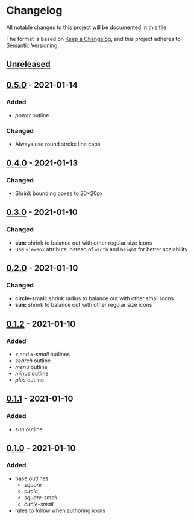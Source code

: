 # Changelog

All notable changes to this project will be documented in this file.

The format is based on [Keep a Changelog](https://keepachangelog.com/en/1.0.0/),
and this project adheres to [Semantic Versioning](https://semver.org/spec/v2.0.0.html).

## [Unreleased]

## [0.5.0] - 2021-01-14

### Added

- _power_ outline

### Changed

- Always use round stroke line caps

## [0.4.0] - 2021-01-13

### Changed

- Shrink bounding boxes to 20×20px

## [0.3.0] - 2021-01-10

### Changed

- **sun:** shrink to balance out with other regular size icons
- use `viewBox` attribute instead of `width` and `height` for better scalability

## [0.2.0] - 2021-01-10

### Changed

- **circle-small:** shrink radius to balance out with other small icons
- **sun:** shrink to balance out with other regular size icons

## [0.1.2] - 2021-01-10

### Added

- _x_ and _x-small_ outlines
- _search_ outline
- _menu_ outline
- _minus_ outline
- _plus_ outline

## [0.1.1] - 2021-01-10

### Added

- _sun_ outline

## [0.1.0] - 2021-01-10

### Added

- base outlines:
  - _square_
  - _circle_
  - _square-small_
  - _circle-small_
- rules to follow when authoring icons

[unreleased]: https://github.com/kripod/podicons/compare/v0.5.0...HEAD
[0.5.0]: https://github.com/kripod/podicons/compare/v0.4.0...v0.5.0
[0.4.0]: https://github.com/kripod/podicons/compare/v0.3.0...v0.4.0
[0.3.0]: https://github.com/kripod/podicons/compare/v0.2.0...v0.3.0
[0.2.0]: https://github.com/kripod/podicons/compare/v0.1.2...v0.2.0
[0.1.2]: https://github.com/kripod/podicons/compare/v0.1.1...v0.1.2
[0.1.1]: https://github.com/kripod/podicons/compare/v0.1.0...v0.1.1
[0.1.0]: https://github.com/kripod/podicons/releases/tag/v0.1.0
